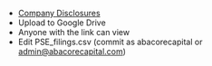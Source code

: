 - [Company Disclosures](http://edge.pse.com.ph/companyDisclosures/form.do?cmpy_id=174)
- Upload to Google Drive
- Anyone with the link can view
- Edit PSE_filings.csv (commit as abacorecapital or admin@abacorecapital.com)
